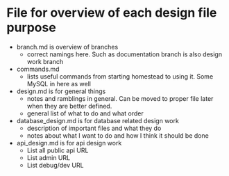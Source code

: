 # File for overview of each design file purpose

- branch.md is overview of branches
  - correct namings here. Such as documentation branch is also design work branch
- commands.md
  - lists useful commands from starting homestead to using it. Some MySQL in here as well
- design.md is for general things
  - notes and ramblings in general. Can be moved to proper file later when they are better defined.
  - general list of what to do and what order
- database_design.md is for database related design work
  - description of important files and what they do
  - notes about what I want to do and how I think it should be done
- api_design.md is for api design work
   - List all public api URL
   - List admin URL
   - List debug/dev URL
